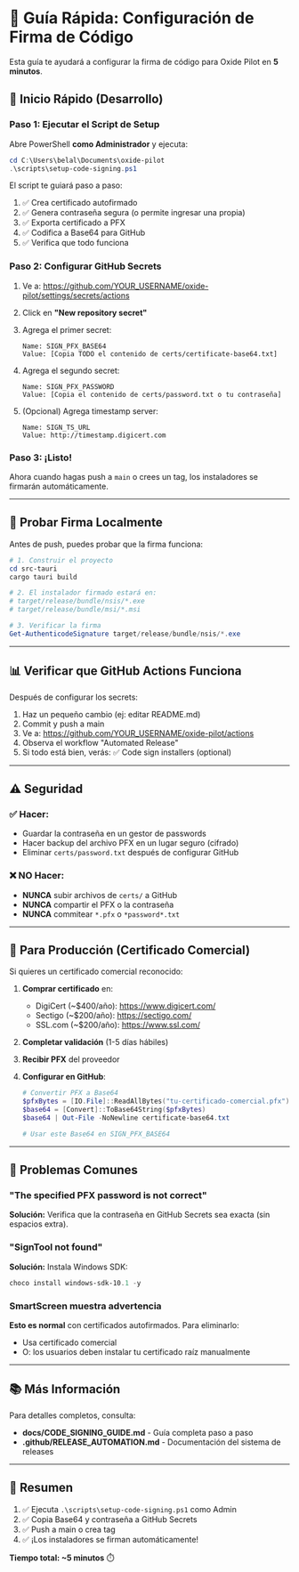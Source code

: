 # 🔐 Guía Rápida: Configuración de Firma de Código

Esta guía te ayudará a configurar la firma de código para Oxide Pilot en **5 minutos**.

## 🚀 Inicio Rápido (Desarrollo)

### Paso 1: Ejecutar el Script de Setup

Abre PowerShell **como Administrador** y ejecuta:

```powershell
cd C:\Users\belal\Documents\oxide-pilot
.\scripts\setup-code-signing.ps1
```

El script te guiará paso a paso:
1. ✅ Crea certificado autofirmado
2. ✅ Genera contraseña segura (o permite ingresar una propia)
3. ✅ Exporta certificado a PFX
4. ✅ Codifica a Base64 para GitHub
5. ✅ Verifica que todo funciona

### Paso 2: Configurar GitHub Secrets

1. Ve a: https://github.com/YOUR_USERNAME/oxide-pilot/settings/secrets/actions

2. Click en **"New repository secret"**

3. Agrega el primer secret:
   ```
   Name: SIGN_PFX_BASE64
   Value: [Copia TODO el contenido de certs/certificate-base64.txt]
   ```

4. Agrega el segundo secret:
   ```
   Name: SIGN_PFX_PASSWORD
   Value: [Copia el contenido de certs/password.txt o tu contraseña]
   ```

5. (Opcional) Agrega timestamp server:
   ```
   Name: SIGN_TS_URL
   Value: http://timestamp.digicert.com
   ```

### Paso 3: ¡Listo!

Ahora cuando hagas push a `main` o crees un tag, los instaladores se firmarán automáticamente.

---

## 🧪 Probar Firma Localmente

Antes de push, puedes probar que la firma funciona:

```powershell
# 1. Construir el proyecto
cd src-tauri
cargo tauri build

# 2. El instalador firmado estará en:
# target/release/bundle/nsis/*.exe
# target/release/bundle/msi/*.msi

# 3. Verificar la firma
Get-AuthenticodeSignature target/release/bundle/nsis/*.exe
```

---

## 📊 Verificar que GitHub Actions Funciona

Después de configurar los secrets:

1. Haz un pequeño cambio (ej: editar README.md)
2. Commit y push a main
3. Ve a: https://github.com/YOUR_USERNAME/oxide-pilot/actions
4. Observa el workflow "Automated Release"
5. Si todo está bien, verás: ✅ Code sign installers (optional)

---

## ⚠️ Seguridad

### ✅ Hacer:
- Guardar la contraseña en un gestor de passwords
- Hacer backup del archivo PFX en un lugar seguro (cifrado)
- Eliminar `certs/password.txt` después de configurar GitHub

### ❌ NO Hacer:
- **NUNCA** subir archivos de `certs/` a GitHub
- **NUNCA** compartir el PFX o la contraseña
- **NUNCA** commitear `*.pfx` o `*password*.txt`

---

## 🏢 Para Producción (Certificado Comercial)

Si quieres un certificado comercial reconocido:

1. **Comprar certificado** en:
   - DigiCert (~$400/año): https://www.digicert.com/
   - Sectigo (~$200/año): https://sectigo.com/
   - SSL.com (~$200/año): https://www.ssl.com/

2. **Completar validación** (1-5 días hábiles)

3. **Recibir PFX** del proveedor

4. **Configurar en GitHub**:
   ```powershell
   # Convertir PFX a Base64
   $pfxBytes = [IO.File]::ReadAllBytes("tu-certificado-comercial.pfx")
   $base64 = [Convert]::ToBase64String($pfxBytes)
   $base64 | Out-File -NoNewline certificate-base64.txt
   
   # Usar este Base64 en SIGN_PFX_BASE64
   ```

---

## 🐛 Problemas Comunes

### "The specified PFX password is not correct"

**Solución:** Verifica que la contraseña en GitHub Secrets sea exacta (sin espacios extra).

### "SignTool not found"

**Solución:** Instala Windows SDK:
```powershell
choco install windows-sdk-10.1 -y
```

### SmartScreen muestra advertencia

**Esto es normal** con certificados autofirmados. Para eliminarlo:
- Usa certificado comercial
- O: los usuarios deben instalar tu certificado raíz manualmente

---

## 📚 Más Información

Para detalles completos, consulta:
- **docs/CODE_SIGNING_GUIDE.md** - Guía completa paso a paso
- **.github/RELEASE_AUTOMATION.md** - Documentación del sistema de releases

---

## 🎯 Resumen

1. ✅ Ejecuta `.\scripts\setup-code-signing.ps1` como Admin
2. ✅ Copia Base64 y contraseña a GitHub Secrets
3. ✅ Push a main o crea tag
4. ✅ ¡Los instaladores se firman automáticamente!

**Tiempo total: ~5 minutos** ⏱️
